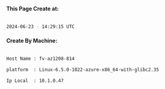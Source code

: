 
   
#### This Page Create at:

```bash

2024-06-23 - 14:29:15 UTC

```

#### Create By Machine:

```bash

Host Name : fv-az1208-814

platform  : Linux-6.5.0-1022-azure-x86_64-with-glibc2.35

Ip Local  : 10.1.0.47

```

